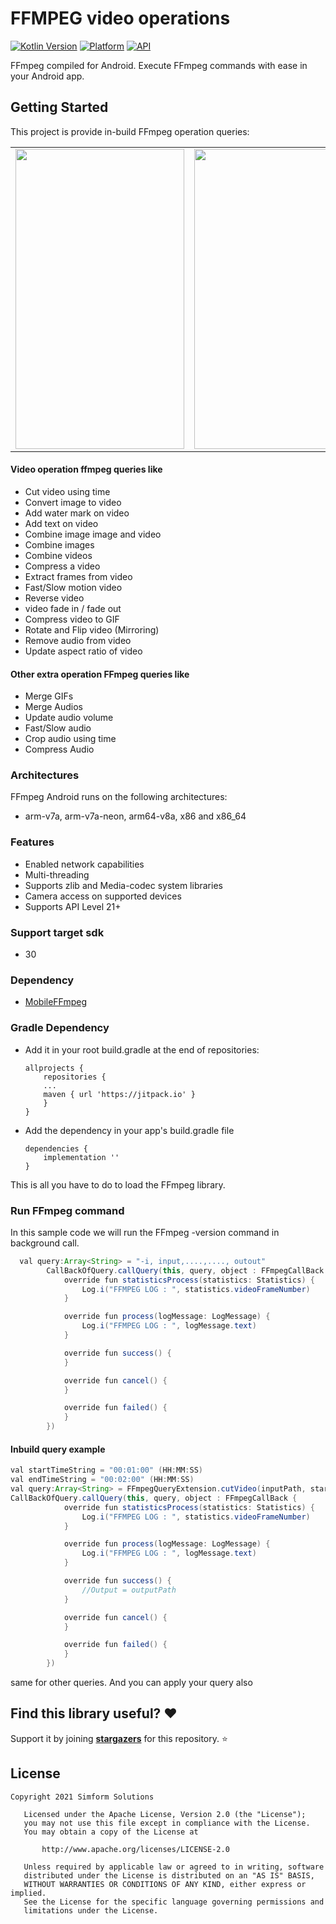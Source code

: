 # FFMPEG video operations

[![Kotlin Version](https://img.shields.io/badge/Kotlin-1.4.21-blue.svg)](https://kotlinlang.org)  [![Platform](https://img.shields.io/badge/Platform-Android-green.svg?style=flat)](https://www.android.com/) [![API](https://img.shields.io/badge/API-21%2B-brightgreen.svg?style=flat)](https://android-arsenal.com/api?level=19)


FFmpeg compiled for Android.
Execute FFmpeg commands with ease in your Android app.

Getting Started
------------------------
This project is provide in-build FFmpeg operation queries:

<table>
  <tr>
    <td><img src="https://user-images.githubusercontent.com/16113993/111145681-86f5ee00-85ae-11eb-9057-c54955819459.png" width=270 height=480></td>
    <td><img src="https://user-images.githubusercontent.com/16113993/111145695-8a897500-85ae-11eb-9c92-625865c0bfd4.png" width=270 height=480></td>
    <td><img src="https://user-images.githubusercontent.com/16113993/111145578-6cbc1000-85ae-11eb-90a6-3550842db092.gif" width=270 height=480></td>
  </tr>
</table>

#### Video operation ffmpeg queries like
- Cut video using time
- Convert image to video
- Add water mark on video
- Add text on video
- Combine image image and video
- Combine images
- Combine videos
- Compress a video
- Extract frames from video
- Fast/Slow motion video
- Reverse video
- video fade in / fade out
- Compress video to GIF
- Rotate and Flip video (Mirroring)
- Remove audio from video
- Update aspect ratio of video
#### Other extra operation FFmpeg queries like
- Merge GIFs
- Merge Audios
- Update audio volume
- Fast/Slow audio
- Crop audio using time
- Compress Audio

### Architectures
FFmpeg Android runs on the following architectures:
- arm-v7a, arm-v7a-neon, arm64-v8a, x86 and x86_64

### Features
- Enabled network capabilities
- Multi-threading
- Supports zlib and Media-codec system libraries
- Camera access on supported devices
- Supports API Level 21+

### Support target sdk
- 30

### Dependency
- [MobileFFmpeg](https://github.com/tanersener/mobile-ffmpeg)

### Gradle Dependency
* Add it in your root build.gradle at the end of repositories:

	```
	allprojects {
	    repositories {
		...
		maven { url 'https://jitpack.io' }
	    }
	}
	```

* Add the dependency in your app's build.gradle file

	```
	dependencies {
		implementation ''
	}
	```

This is all you have to do to load the FFmpeg library.

### Run FFmpeg command
In this sample code we will run the FFmpeg -version command in background call.
```java
  val query:Array<String> = "-i, input,....,...., outout"
        CallBackOfQuery.callQuery(this, query, object : FFmpegCallBack {
            override fun statisticsProcess(statistics: Statistics) {
                Log.i("FFMPEG LOG : ", statistics.videoFrameNumber)
            }

            override fun process(logMessage: LogMessage) {
                Log.i("FFMPEG LOG : ", logMessage.text)
            }

            override fun success() {
            }

            override fun cancel() {
            }

            override fun failed() {
            }
        })
```



#### Inbuild query example
```java
val startTimeString = "00:01:00" (HH:MM:SS)
val endTimeString = "00:02:00" (HH:MM:SS)
val query:Array<String> = FFmpegQueryExtension.cutVideo(inputPath, startTimeString, endTimeString, outputPath)
CallBackOfQuery.callQuery(this, query, object : FFmpegCallBack {
            override fun statisticsProcess(statistics: Statistics) {
                Log.i("FFMPEG LOG : ", statistics.videoFrameNumber)
            }

            override fun process(logMessage: LogMessage) {
                Log.i("FFMPEG LOG : ", logMessage.text)
            }

            override fun success() {
                //Output = outputPath
            }

            override fun cancel() {
            }

            override fun failed() {
            }
        })
```
same for other queries.
And you can apply your query also

## Find this library useful? :heart:
Support it by joining __[stargazers](https://github.com/SimformSolutionsPvtLtd/ffmpeg_video_operation/stargazers)__ for this repository. :star:

## License

```
Copyright 2021 Simform Solutions

   Licensed under the Apache License, Version 2.0 (the "License");
   you may not use this file except in compliance with the License.
   You may obtain a copy of the License at

       http://www.apache.org/licenses/LICENSE-2.0

   Unless required by applicable law or agreed to in writing, software
   distributed under the License is distributed on an "AS IS" BASIS,
   WITHOUT WARRANTIES OR CONDITIONS OF ANY KIND, either express or implied.
   See the License for the specific language governing permissions and
   limitations under the License.
```